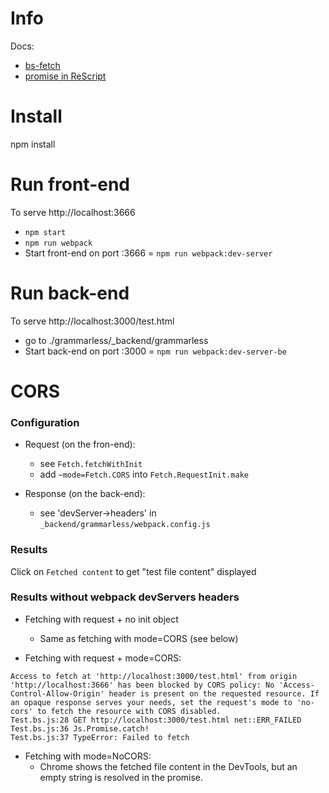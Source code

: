 # Info

Docs:
- [bs-fetch](https://github.com/reasonml-community/bs-fetch)
- [promise in ReScript](https://rescript-lang.org/docs/manual/latest/promise)



# Install 

npm install 

# Run front-end

To serve http://localhost:3666

- `npm start`
- `npm run webpack`
- Start front-end on port :3666 = `npm run webpack:dev-server`

# Run back-end 

To serve http://localhost:3000/test.html 

- go to ./grammarless/_backend/grammarless
- Start back-end on port :3000 = `npm run webpack:dev-server-be`



# CORS

### Configuration

- Request (on the fron-end): 
  - see `Fetch.fetchWithInit`
  - add `~mode=Fetch.CORS` into `Fetch.RequestInit.make`

- Response (on the back-end):
  - see 'devServer->headers' in `_backend/grammarless/webpack.config.js`

### Results

Click on `Fetched content` to get "test file content" displayed 

### Results without webpack devServers headers

- Fetching with request + no init object 
  - Same as fetching with mode=CORS (see below)

- Fetching with request + mode=CORS: 
``` 
Access to fetch at 'http://localhost:3000/test.html' from origin 'http://localhost:3666' has been blocked by CORS policy: No 'Access-Control-Allow-Origin' header is present on the requested resource. If an opaque response serves your needs, set the request's mode to 'no-cors' to fetch the resource with CORS disabled.
Test.bs.js:28 GET http://localhost:3000/test.html net::ERR_FAILED
Test.bs.js:36 Js.Promise.catch!
Test.bs.js:37 TypeError: Failed to fetch
```

- Fetching with mode=NoCORS:
  - Chrome shows the fetched file content in the DevTools, but an empty string is resolved in the promise.
